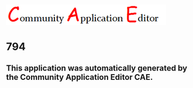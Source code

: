 ![CAE](https://github.com/CAE-Community-Application-Editor/CAE-Deployment-Temp/blob/master/img/logo.png)  

794
===================


This application was automatically generated by the Community Application Editor CAE.  
---------------

